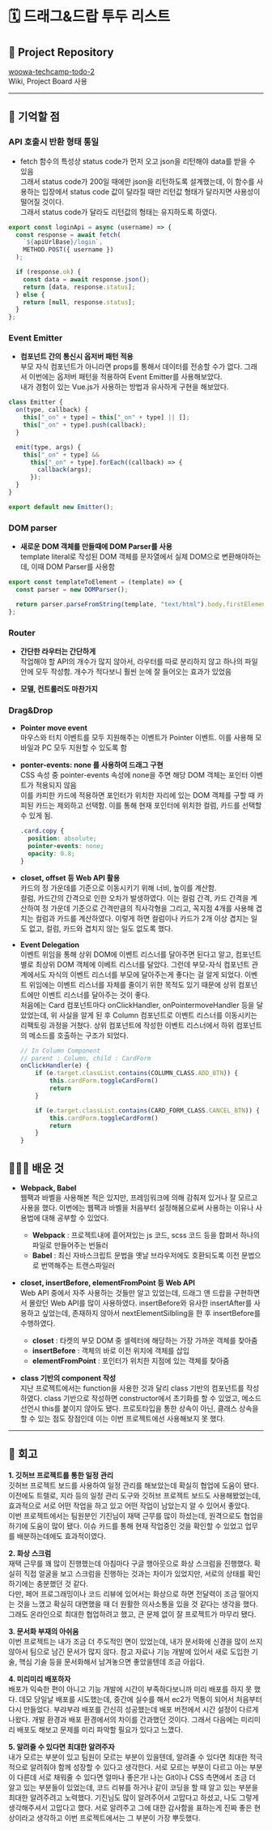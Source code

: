 # 🗓 드래그&드랍 투두 리스트

## 🏡 Project Repository

[woowa-techcamp-todo-2](https://github.com/woowa-techcamp-2020/todo-2)  
Wiki, Project Board 사용

---

## 📝 기억할 점

### API 호출시 반환 형태 통일

- fetch 함수의 특성상 status code가 먼저 오고 json을 리턴해야 data를 받을 수 있음  
  그래서 status code가 200일 때에만 json을 리턴하도록 설계했는데, 이 함수를 사용하는 입장에서 status code 값이 달라질 때만 리턴값 형태가 달라지면 사용성이 떨어질 것이다.  
  그래서 status code가 달라도 리턴값의 형태는 유지하도록 하였다.

```js
export const loginApi = async (username) => {
  const response = await fetch(
    `${apiUrlBase}/login`,
    METHOD.POST({ username })
  );

  if (response.ok) {
    const data = await response.json();
    return [data, response.status];
  } else {
    return [null, response.status];
  }
};
```

### Event Emitter

- **컴포넌트 간의 통신시 옵저버 패턴 적용**  
  부모 자식 컴포넌트가 아니라면 props를 통해서 데이터를 전송할 수가 없다. 그래서 이번에는 옵저버 패턴을 적용하여 Event Emitter를 사용해보았다.  
   내가 경험이 있는 Vue.js가 사용하는 방법과 유사하게 구현을 해보았다.

```js
class Emitter {
  on(type, callback) {
    this["_on" + type] = this["_on" + type] || [];
    this["_on" + type].push(callback);
  }

  emit(type, args) {
    this["_on" + type] &&
      this["_on" + type].forEach((callback) => {
        callback(args);
      });
  }
}

export default new Emitter();
```

### DOM parser

- **새로운 DOM 객체를 만들때에 DOM Parser를 사용**  
   template literal로 작성된 DOM 객체를 문자열에서 실제 DOM으로 변환해야하는데, 이때 DOM Parser를 사용함

```js
export const templateToElement = (template) => {
  const parser = new DOMParser();

  return parser.parseFromString(template, "text/html").body.firstElementChild;
};
```

### Router

- **간단한 라우터는 간단하게**  
   작업해야 할 API의 개수가 많지 않아서, 라우터를 따로 분리하지 않고 하나의 파일안에 모두 작성함. 개수가 적다보니 훨씬 눈에 잘 들어오는 효과가 있었음

- **모델, 컨트롤러도 마찬가지**

### Drag&Drop

- **Pointer move event**  
   마우스와 터치 이벤트를 모두 지원해주는 이벤트가 Pointer 이벤트. 이를 사용해 모바일과 PC 모두 지원할 수 있도록 함

- **ponter-events: none 를 사용하여 드래그 구현**  
   CSS 속성 중 pointer-events 속성에 none을 주면 해당 DOM 객체는 포인터 이벤트가 적용되지 않음  
   이를 카피한 카드에 적용하면 포인터가 위치한 자리에 있는 DOM 객체를 구할 때 카피된 카드는 제외하고 선택함. 이를 통해 현재 포인터에 위치한 컬럼, 카드를 선택할 수 있게 됨.

  ```scss
  .card.copy {
    position: absolute;
    pointer-events: none;
    opacity: 0.8;
  }
  ```

- **closet, offset 등 Web API 활용**  
   카드의 정 가운데를 기준으로 이동시키기 위해 너비, 높이를 계산함.  
   컬럼, 카드간의 간격으로 인한 오차가 발생하였다. 이는 컬럼 간격, 카드 간격을 계산하여 정 가운데 기준으로 간격만큼의 직사각형을 그리고, 꼭지점 4개를 사용해 겹치는 컬럼과 카드를 계산하였다. 이렇게 하면 컬럼이나 카드가 2개 이상 겹치는 일도 없고, 컬럼, 카드와 겹치지 않는 일도 없도록 했다.

- **Event Delegation**  
   이벤트 위임을 통해 상위 DOM에 이벤트 리스너를 달아주면 된다고 알고, 컴포넌트별로 최상위 DOM 객체에 이베트 리스너를 달았다. 그런데 부모-자식 컴포넌트 관계에서도 자식의 이벤트 리스너를 부모에 달아주는게 좋다는 걸 알게 되었다. 이벤트 위임에는 이벤트 리스너를 자체를 줄이기 위한 목적도 있기 때문에 상위 컴포넌트에만 이벤트 리스너를 달아주는 것이 좋다.  
   처음에는 Card 컴포넌트마다 onClickHandler, onPointermoveHandler 등을 달았었는데, 위 사실을 알게 된 후 Column 컴포넌트로 이벤트 리스너를 이동시키는 리팩토링 과정을 거쳤다. 상위 컴포넌트에 작성한 이벤트 리스너에서 하위 컴포넌트의 메소드를 호출하는 구조가 되었다.

  ```js
  // In Column Component
  // parent : Column, child : CardForm
  onClickHandler(e) {
      if (e.target.classList.contains(COLUMN_CLASS.ADD_BTN)) {
          this.cardForm.toggleCardForm()
          return
      }

      if (e.target.classList.contains(CARD_FORM_CLASS.CANCEL_BTN)) {
          this.cardForm.toggleCardForm()
          return
      }
  }
  ```

## 🧑🏻‍💻 배운 것

- **Webpack, Babel**  
  웹팩과 바벨을 사용해본 적은 있지만, 프레임워크에 의해 감춰져 있거나 잘 모르고 사용을 했다. 이번에는 웹팩과 바벨을 처음부터 설정해봄으로써 사용하는 이유나 사용법에 대해 공부할 수 있었다.

  - **Webpack** : 프로젝트내에 흩어져있는 js 코드, scss 코드 등을 합펴서 하나의 파일로 만들어주는 번들러
  - **Babel** : 최신 자바스크립트 문법을 옛날 브라우저에도 호환되도록 이전 문법으로 번역해주는 트랜스파일러

- **closet, insertBefore, elementFromPoint 등 Web API**  
   Web API 중에서 자주 사용하는 것들만 알고 있었는데, 드래그 앤 드랍을 구현하면서 몰랐던 Web API를 많이 사용하였다. insertBefore와 유사한 insertAfter를 사용하고 싶었는데, 존재하지 않아서 nextElementSilbling을 한 후 insertBefore를 수행하였다.

  - **closet** : 타켓의 부모 DOM 중 셀렉터에 해당하는 가장 가까운 객체를 찾아줌
  - **insertBefore** : 객체의 바로 이전 위치에 객체를 삽입
  - **elementFromPoint** : 포인터가 위치한 지점에 있는 객체를 찾아줌

- **class 기반의 component 작성**  
   지난 프로젝트에서는 function을 사용한 것과 달리 class 기반의 컴포넌트를 작성하였다. class 기반으로 작성하면 constructor에서 초기화를 할 수 있었고, 메소드 선언시 this를 붙이지 않아도 됐다. 프로토타입을 통한 상속이 아닌, 클래스 상속을 할 수 있는 점도 장점인데 이는 이번 프로젝트에선 사용해보지 못 했다.

---

## 🤔 회고

**1. 깃허브 프로젝트를 통한 일정 관리**  
깃허브 프로젝트 보드를 사용하여 일정 관리를 해보았는데 확실히 협업에 도움이 됐다. 이전에도 트렐로, 지라 등의 일정 관리 도구와 깃허브 프로젝트 보드도 사용해봤었는데, 효과적으로 서로 어떤 작업을 하고 있고 어떤 작업이 남았는지 알 수 있어서 좋았다.  
이번 프로젝트에서는 팀원분인 기진님이 재택 근무를 많이 하셨는데, 원격으로도 협업을 하기에 도움이 많이 됐다. 이슈 카드를 통해 현재 작업중인 것을 확인할 수 있었고 업무를 배분하는데에도 효과적이였다.

**2. 화상 스크럼**  
재택 근무를 꽤 많이 진행했는데 아침마다 구글 행아웃으로 화상 스크럼을 진행했다. 확실히 직접 얼굴을 보고 스크럼을 진행하는 것과는 차이가 있었지만, 서로의 상태를 확인하기에는 충분했던 것 같다.  
다만, 페어 프로그래밍이나 코드 리뷰에 있어서는 화상으로 하면 전달력이 조금 떨어지는 것을 느꼈고 확실히 대면했을 때 더 원활한 의사소통을 있을 것 같다는 생각을 했다. 그래도 온라인으로 최대한 협업하려고 했고, 큰 문제 없이 잘 프로젝트가 마무리 됐다.

**3. 문서화 부재의 아쉬움**  
이번 프로젝트는 내가 조금 더 주도적인 면이 있었는데, 내가 문서화에 신경을 많이 쓰지 않아서 팀으로 남긴 문서가 많지 않다. 참고 자료나 기능 개발에 있어서 새로 도입한 기술, 핵심 기술 등을 문서화해서 남겨놓으면 좋았을텐데 조금 아쉽다.

**4. 미리미리 배포하자**  
배포가 익숙한 편이 아니고 기능 개발에 시간이 부족하다보니까 미리 배포를 하지 못 했다. 데모 당일날 배포를 시도했는데, 중간에 실수를 해서 ec2가 먹통이 되어서 처음부터 다시 만들었다. 부랴부랴 배포를 간신히 성공했는데 배포 버전에서 시간 설정이 다르게 나왔다. 개발 환경과 배포 환경에서의 차이를 간과했던 것이다. 그래서 다음에는 미리미리 배포도 해보고 문제를 미리 파악할 필요가 있다고 느꼈다.

**5. 알려줄 수 있다면 최대한 알려주자**  
내가 모르는 부분이 있고 팀원이 모르는 부분이 있을텐데, 알려줄 수 있다면 최대한 적극적으로 알려줘야 함께 성장할 수 있다고 생각한다. 서로 모르는 부분이 다르고 아는 부분이 다른데 서로 채워줄 수 있다면 얼마나 좋은가!
나는 Git이나 CSS 측면에서 조금 더 알고 있는 부분들이 있었는데, 코드 리뷰를 하거나 같이 코딩을 할 때 알고 있는 부분을 최대한 알려주려고 노력했다. 기진님도 많이 알려주어서 고맙다고 하셨고, 나도 그렇게 생각해주셔서 고맙다고 했다. 서로 알려주고 그에 대한 감사함을 표하는게 진짜 좋은 현상이라고 생각하고 이번 프로젝트에서는 그 부분이 가장 뿌듯했다.

